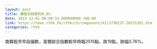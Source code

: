 ```yaml
---
layout: post
title: 韓股初段跌約0.8%
date: 2023-12-01 08:09:53.000000000 +08:00
link: https://news.rthk.hk/rthk/ch/component/k2/1730237-20231201.htm
categories: rthk
---
```


南韓股市早段偏軟，首爾綜合指數較早時報2515點，跌19點，跌幅0.76%。
